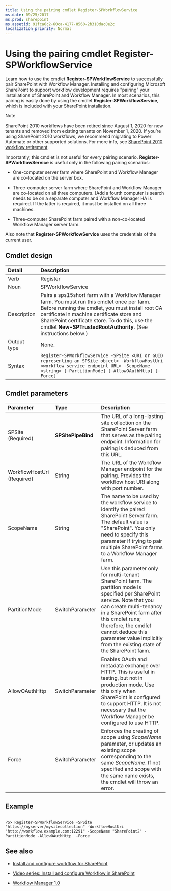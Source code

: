 ```yaml
---
title: Using the pairing cmdlet Register-SPWorkflowService
ms.date: 09/25/2017
ms.prod: sharepoint
ms.assetid: 91fca6c2-60ca-4177-8560-2b310dac0e2c
localization_priority: Normal
---
```




# Using the pairing cmdlet Register-SPWorkflowService
Learn how to use the cmdlet **Register-SPWorkflowService** to successfully pair SharePoint with Workflow Manager.
Installing and configuring Microsoft SharePoint to support workflow development requires "pairing" your installations of SharePoint and Workflow Manager. In most scenarios, this pairing is easily done by using the cmdlet **Register-SPWorkflowService**, which is included with your SharePoint installation.
  
> [!NOTE]
> SharePoint 2010 workflows have been retired since August 1, 2020 for new tenants and removed from existing tenants on November 1, 2020. If you’re using SharePoint 2010 workflows, we recommend migrating to Power Automate or other supported solutions. For more info, see [SharePoint 2010 workflow retirement](https://support.microsoft.com/office/sharepoint-2010-workflow-retirement-1ca3fff8-9985-410a-85aa-8120f626965f).

Importantly, this cmdlet is not useful for every pairing scenario. **Register-SPWorkflowService** is useful only in the following pairing scenarios:
- One-computer server farm where SharePoint and Workflow Manager are co-located on the server box.
    
  
- Three-computer server farm where SharePoint and Workflow Manager are co-located on all three computers. (Add a fourth computer is search needs to be on a separate computer and Workflow Manager HA is required. If the latter is required, it must be installed on all three machines.
    
  
- Three-computer SharePoint farm paired with a non-co-located Workflow Manager server farm.
    
  
Also note that **Register-SPWorkflowService** uses the credentials of the current user.
## Cmdlet design





|**Detail**|**Description**|
|:-----|:-----|
|Verb  <br/> |Register  <br/> |
|Noun  <br/> |SPWorkflowService  <br/> |
|Description  <br/> |Pairs a sps15short farm with a Workflow Manager farm. You must run this cmdlet once per farm. Before running the cmdlet, you must install root CA certificate in machine certificate store and SharePoint certificate store. To do this, use the cmdlet **New-SPTrustedRootAuthority**. (See instructions below.)  <br/> |
|Output type  <br/> |None.  <br/> |
|Syntax  <br/> | `Register-SPWorkflowService -SPSite <URI or GUID representing an SPSite object> -WorkflowHostUri <workflow service endpoint URL> -ScopeName <string> [-PartitionMode] [-AllowOAuthHttp] [-Force]` <br/> |
   

## Cmdlet parameters



|**Parameter**|**Type**|**Description**|
|:-----|:-----|:-----|
|SPSite          (Required)  <br/> |**SPSitePipeBind** <br/> |The URL of a long-lasting site collection on the SharePoint Server farm that serves as the pairing endpoint. Information for pairing is deduced from this URL.  <br/> |
|WorkflowHostUri          (Required)  <br/> |String  <br/> |The URL of the Workflow Manager endpoint for the pairing. Provides the workflow host URI along with port number.  <br/> |
|ScopeName  <br/> |String  <br/> |The name to be used by the workflow service to identify the paired SharePoint Server farm. The default value is "SharePoint". You only need to specify this parameter if trying to pair multiple SharePoint farms to a Workflow Manager farm.  <br/> |
|PartitionMode  <br/> |SwitchParameter  <br/> |Use this parameter only for multi-tenant SharePoint farm. The partition mode is specified per SharePoint service. Note that you can create multi-tenancy in a SharePoint farm after this cmdlet runs; therefore, the cmdlet cannot deduce this parameter value implicitly from the existing state of the SharePoint farm.  <br/> |
|AllowOAuthHttp  <br/> |SwitchParameter  <br/> |Enables OAuth and metadata exchange over HTTP. This is useful in testing, but not in production mode. Use this only when SharePoint is configured to support HTTP. It is not necessary that the Workflow Manager be configured to use HTTP.  <br/> |
|Force  <br/> |SwitchParameter  <br/> |Enforces the creating of scope using  _ScopeName_ parameter, or updates an existing scope corresponding to the same _ScopeName_. If not specified and scope with the same name exists, the cmdlet will throw an error.  <br/> |
   

## Example


```

PS> Register-SPWorkflowService -SPSite "https://myserver/mysitecollection" -WorkflowHostUri "http://workflow.example.com:12291" -ScopeName "SharePoint2" -PartitionMode -AllowOAuthHttp  -Force
```


## See also
<a name="bk_addresources"> </a>


-  [Install and configure workflow for SharePoint](https://technet.microsoft.com/library/jj658588.aspx)
    
  
-  [Video series: Install and configure Workflow in SharePoint](https://technet.microsoft.com/library/dn201724.aspx)
    
  
-  [Workflow Manager 1.0](https://msdn.microsoft.com/library/jj193528%28Azure.10%29)
    
  
